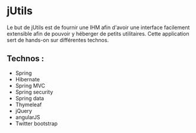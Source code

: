 jUtils
======

Le but de jUtils est de fournir une IHM afin d'avoir une interface facilement extensible afin de pouvoir y héberger de petits utilitaires.
Cette application sert de hands-on sur différentes technos.

Technos :
-------------
  - Spring
  - Hibernate
  - Spring MVC
  - Spring security
  - Spring data
  - Thymeleaf
  - jQuery
  - angularJS
  - Twitter bootstrap
